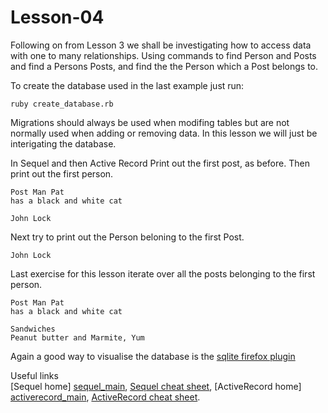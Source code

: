 Lesson-04
=========

Following on from Lesson 3 we shall be investigating how to access data with one to many relationships. Using commands to find Person and Posts and find a Persons Posts, and find the the Person which a Post belongs to.

To create the database used in the last example just run:

    ruby create_database.rb

Migrations should always be used when modifing tables but are not normally used when adding or removing data. In this lesson we will just be interigating the database.

In Sequel and then Active Record Print out the first post, as before. Then print out the first person.

    Post Man Pat
    has a black and white cat
    
    John Lock

Next try to print out the Person beloning to the first Post.

    John Lock

Last exercise for this lesson iterate over all the posts belonging to the first person.

    Post Man Pat
    has a black and white cat
    
    Sandwiches
    Peanut butter and Marmite, Yum


Again a good way to visualise the database is the [sqlite firefox plugin][ffox_plugin] 

Useful links  
[Sequel home] [sequel_main],
[Sequel cheat sheet][sequel_cheat],
[ActiveRecord home] [activerecord_main],
[ActiveRecord cheat sheet][ar_cheat].


[ffox_plugin]: https://addons.mozilla.org/en-US/firefox/addon/5817

[sequel_main]: http://sequel.rubyforge.org/
[activerecord_main]: http://api.rubyonrails.org/classes/ActiveRecord/Base.html 
[ar_cheat]: http://dizzy.co.uk/ruby_on_rails/cheatsheets/rails-migrations
[sequel_cheat]: http://cheat.errtheblog.com/s/sequel/


